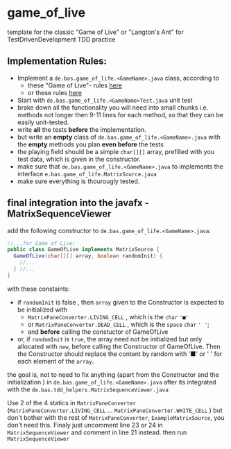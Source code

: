 # game_of_live
template for the classic "Game of Live" or "Langton's Ant"  for TestDrivenDevelopment TDD practice



## Implementation Rules:
- Implement a `de.bas.game_of_life.<GameName>.java` class, according to 
  - these "Game of Live"- rules [here](https://github.com/garora/TDD-Katas/blob/main/KatasReadme.md)
  - or these rules [here](https://en.wikipedia.org/wiki/Langton%27s_ant)
- Start with `de.bas.game_of_life.<GameName>Test.java` unit test
- brake down all the functionality you will need into small chunks i.e. methods not longer then 9-11 lines for each method, so that they can be easily unit-tested.
- write **all** the tests **before** the implementation. 
- but write an **empty** class of `de.bas.game_of_life.<GameName>.java` with  the **empty** methods you plan **even before** the tests
- the playing field should be a simple `char[][]` array, prefilled with you test data, which is given in the constructor.
- make sure that `de.bas.game_of_life.<GameName>.java` to implements the interface `e.bas.game_of_life.MatrixSource.java`
- make sure everything is thourougly tested.

## final integration into the javafx - MatrixSequenceViewer
add the following constructor to `de.bas.game_of_life.<GameName>.java`:
```java
//...for Game of Live:
public class GameOfLive implements MatrixSource {
  GameOfLive(char[][] array, boolean randomInit) {
    //...
  } //...
} 
```
with these constaints:
- if `randomInit` is false , then `array` given to the Constructor is expected to  be initialized with  
  - `MatrixPaneConverter.LIVING_CELL` , which is the `char` `'■'`
  - or `MatrixPaneConverter.DEAD_CELL` , which is the `space` `char` `' '`; 
  - and **before** calling the constuctor of GameOfLive
- or, if `randomInit` is `true`, the array need not be initialized but only allocated with `new`, before calling the Constructor of GameOfLive. Then the Constructor should replace the content by random with '■' or ' ' for each element of the `array`.

the goal is, not to need to fix anything (apart from the Constructor and the initialization ) in `de.bas.game_of_life.<GameName>.java` after its integrated with the
`de.bas.tdd_helpers.MatrixSequenceViewer.java`

Use 2 of the 4 statics in `MatrixPaneConverter` (`MatrixPaneConverter.LIVING_CELL` ... `MatrixPaneConverter.WHITE_CELL` ) but don't bother with the rest of `MatrixPaneConverter`, `ExampleMatrixSource`, you don't need this.
Finaly just uncomment line 23 or 24 in `MatrixSequenceViewer` and comment in line 21 instead.
then run `MatrixSequenceViewer`

